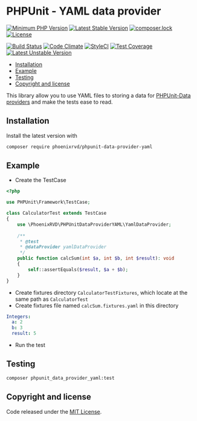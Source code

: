 # PHPUnit - YAML data provider

[![Minimum PHP Version](https://img.shields.io/badge/php-%3E%3D%207.1-8892BF.svg)](https://php.net/)
[![Latest Stable Version](https://poser.pugx.org/phoenixrvd/phpunit-data-provider-yaml/v/stable.svg)](https://packagist.org/packages/phoenixrvd/phpunit-data-provider-yaml)
[![composer.lock](https://poser.pugx.org/phoenixrvd/phpunit-data-provider-yaml/composerlock)](https://packagist.org/packages/phoenixrvd/phpunit-data-provider-yaml)
[![License](https://poser.pugx.org/phoenixrvd/phpunit-data-provider-yaml/license)](https://packagist.org/packages/phoenixrvd/phpunit-data-provider-yaml)

[![Build Status](https://travis-ci.org/phoenixrvd/phpunit-data-provider-yaml.png?branch=master)](https://travis-ci.org/phoenixrvd/phpunit-data-provider-yaml)
[![Code Climate](https://codeclimate.com/github/phoenixrvd/phpunit-data-provider-yaml.png)](https://codeclimate.com/github/phoenixrvd/phpunit-data-provider-yaml)
[![StyleCI](https://styleci.io/repos/102899359/shield?branch=master)](https://styleci.io/repos/102899359)
[![Test Coverage](https://codeclimate.com/github/phoenixrvd/phpunit-data-provider-yaml/badges/coverage.svg)](https://codeclimate.com/github/phoenixrvd/phpunit-data-provider-yaml/coverage)
[![Latest Unstable Version](https://poser.pugx.org/phoenixrvd/phpunit-data-provider-yaml/v/unstable.svg)](https://packagist.org/packages/phoenixrvd/phpunit-data-provider-yaml)

<!-- START doctoc generated TOC please keep comment here to allow auto update -->
<!-- DON'T EDIT THIS SECTION, INSTEAD RE-RUN doctoc TO UPDATE -->


- [Installation](#installation)
- [Example](#example)
- [Testing](#testing)
- [Copyright and license](#copyright-and-license)

<!-- END doctoc generated TOC please keep comment here to allow auto update -->

This library allow you to use YAML files to storing a data for
 [PHPUnit-Data providers](https://phpunit.readthedocs.io/en/7.1/writing-tests-for-phpunit.html#data-providers) and 
make the tests ease to read. 
 
## Installation

Install the latest version with

```bash
composer require phoenixrvd/phpunit-data-provider-yaml
```

## Example

* Create the TestCase

```php
<?php

use PHPUnit\Framework\TestCase;

class CalculatorTest extends TestCase
{
    use \PhoenixRVD\PHPUnitDataProviderYAML\YamlDataProvider;
    
    /**
     * @test
     * @dataProvider yamlDataProvider
     */
    public function calcSum(int $a, int $b, int $result): void
    {
        self::assertEquals($result, $a + $b);
    }
}
```

* Create fixtures directory `CalculatorTestFixtures`, which locate at the same path as `CalculatorTest`
* Create fixtures file named `calcSum.fixtures.yaml` in this directory

```yaml
Integers:
  a: 2
  b: 3
  result: 5
```

* Run the test

## Testing

```bash
composer phpunit_data_provider_yaml:test
```

## Copyright and license

Code released under the [MIT License](LICENSE). 

